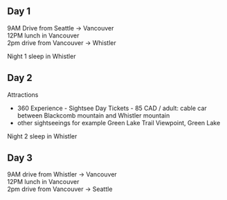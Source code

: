 ## Day 1
9AM Drive from Seattle -> Vancouver  
12PM lunch in Vancouver  
2pm drive from Vancouver -> Whistler

Night 1 sleep in Whistler 

## Day 2 
Attractions
 - 360 Experience - Sightsee Day Tickets - 85 CAD / adult: cable car between Blackcomb mountain and Whistler mountain  
 - other sightseeings for example Green Lake Trail Viewpoint, Green Lake

Night 2 sleep in Whistler 

## Day 3
9AM drive from Whistler -> Vancouver  
12PM lunch in Vancouver  
2pm drive from Vancouver -> Seattle
